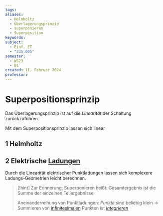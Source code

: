 ```yaml
---
tags: 
aliases:
  - Helmholtz
  - Überlagerungsprinzip
  - superponieren
  - Superposition
keywords: 
subject:
  - Einf. ET
  - "335.005"
semester:
  - WS23
  - B1
created: 11. Februar 2024
professor:
---
```

 

# Superpositionsprinzip

Das Überlagerungsprinzip ist auf die *Linearität* der Schaltung zurückzuführen.

Mit dem Superpositionsprinzip lassen sich linear

## 1 Helmholtz

## 2 Elektrische [Ladungen](Statisches%20E-Feld.md)

Durch die Linearität elektrischer Punktladungen lassen sich komplexere Ladungs-Geometrien leicht berechnen. 

> [!hint] Zur Erinnerung:
> Superponieren heißt: Gesamtergebnis ist die Summe der einzelnen Teilergebnisse
> 
> Aneinanderreihung von Punktladungen: *Punkte* sind beliebig klein $\to$ Summieren von [infinitesimalen](../Mathematik/{MOC}%20Infinitesimalrechnung.md) Punkten ist *[Integrieren](../Mathematik/mathe%20(3)/Integralrechnung.md)*   
